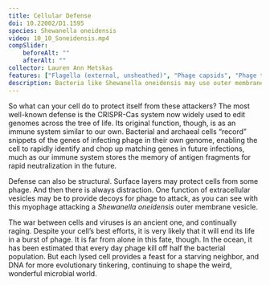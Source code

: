 ```yaml
---
title: Cellular Defense
doi: 10.22002/D1.1595
species: Shewanella oneidensis
video: 10_10_Soneidensis.mp4
compSlider:
    beforeAlt: ""
    afterAlt: ""
collector: Lauren Ann Metskas
features: ["Flagella (external, unsheathed)", "Phage capsids", "Phage tail fibers", "Phage tails", "Vesicles (extracellular)"]
description: Bacteria like Shewanella oneidensis may use outer membrane vesicles as decoys to prevent infection by viruses like myophage
---
```


So what can your cell do to protect itself from these attackers? The most well-known defense is the CRISPR-Cas system now widely used to edit genomes across the tree of life. Its original function, though, is as an immune system similar to our own. Bacterial and archaeal cells “record” snippets of the genes of infecting phage in their own genome, enabling the cell to rapidly identify and chop up matching genes in future infections, much as our immune system stores the memory of antigen fragments for rapid neutralization in the future.

Defense can also be structural. Surface layers may protect cells from some phage. And then there is always distraction. One function of extracellular vesicles may be to provide decoys for phage to attack, as you can see with this myophage attacking a *Shewanella oneidensis* outer membrane vesicle.

The war between cells and viruses is an ancient one, and continually raging. Despite your cell’s best efforts, it is very likely that it will end its life in a burst of phage. It is far from alone in this fate, though. In the ocean, it has been estimated that every day phage kill off half the bacterial population. But each lysed cell provides a feast for a starving neighbor, and DNA for more evolutionary tinkering, continuing to shape the weird, wonderful microbial world.

